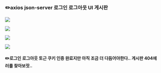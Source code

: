 <h3>✏️axios json-server 로그인 로그아웃 UI 게시판 </h3>
<p>
  <img src=https://github.com/engelhyunji/week-4/assets/145903783/7648e746-b2c6-4132-8315-60f31bf04f51>

</p>

<p>
  <img src=https://github.com/engelhyunji/week-4/assets/145903783/327ee4af-059c-4d3b-98f8-56a65ae528e2>

</p>

<p>
  <img src=https://github.com/engelhyunji/week-4/assets/145903783/6e8998b6-b3b3-49b5-afba-0162bf06c6c6>

  
</p>

<p>
  <img src=https://github.com/engelhyunji/week-4/assets/145903783/72c2938a-dfbe-4a2f-badc-ac345cbe1cb2>

</p>

<h4>✏️로그인 로그아웃 토근 쿠키 인증 완료지만 아직 조금 더 다듬어야한다.. 게시판 404에러를 찾아보잣.. </h4>

